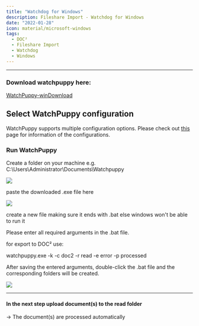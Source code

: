 ```yaml
---
title: "Watchdog for Windows"
description: Fileshare Import - Watchdog for Windows
date: "2022-01-28"
icon: material/microsoft-windows
tags:
  - DOC²
  - Fileshare Import
  - Watchdog
  - Windows
---
```

---

### Download watchpuppy here:

[WatchPuppy-win](https://docs.cloudintegration.eu/wp-content/uploads/2022/03/WatchPuppy-win.zip)[Download](https://docs.cloudintegration.eu/wp-content/uploads/2022/03/WatchPuppy-win.zip)

## Select WatchPuppy configuration

WatchPuppy supports multiple configuration options. Please check out [this](/doc2/doc2app/import/watchpuppy-configuration/) page for information of the configurations.

### Run WatchPuppy

Create a folder on your machine e.g. C:\\Users\\Administrator\\Documents\\Watchpuppy

![](/_images/doc2/watchpuppy_exe-1-1024x164.png)

paste the downloaded .exe file here

![](/_images/doc2/run_bat-1-1024x194.png)

create a new file making sure it ends with .bat else windows won't be able to run it

Please enter all required arguments in the .bat file.

for export to DOC² use:

watchpuppy.exe -k <API Key> -c doc2 -r read -e error -p processed

After saving the entered arguments, double-click the .bat file and the corresponding folders will be created.

![](/_images/doc2/watchpuppy-folder-after-running_bat-1024x306.png)

* * *

#### In the next step upload document(s) to the read folder

\-> The document(s) are processed automatically
